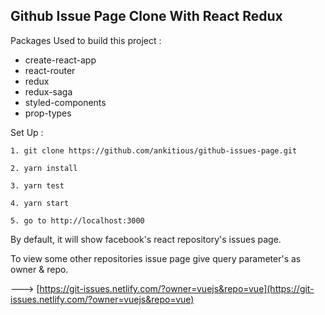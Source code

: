 ## Github Issue Page Clone With React Redux


Packages Used to build this project : 
- create-react-app
- react-router
- redux
- redux-saga
- styled-components
- prop-types


Set Up :

```
1. git clone https://github.com/ankitious/github-issues-page.git

2. yarn install 

3. yarn test

4. yarn start

5. go to http://localhost:3000
```

By default, it will show facebook's react repository's issues page.

To view some other repositories issue page give query parameter's as owner & repo.

 ---> [https://git-issues.netlify.com/?owner=vuejs&repo=vue](https://git-issues.netlify.com/?owner=vuejs&repo=vue)
